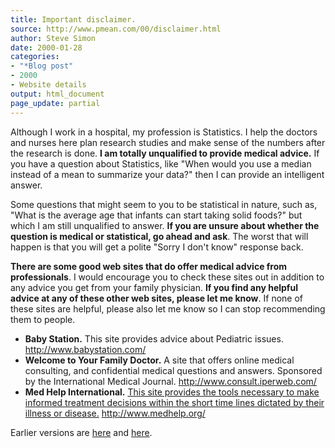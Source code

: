 ```yaml
---
title: Important disclaimer.
source: http://www.pmean.com/00/disclaimer.html
author: Steve Simon
date: 2000-01-28
categories:
- "*Blog post"
- 2000
- Website details
output: html_document
page_update: partial
---
```

Although I work in a hospital, my profession is Statistics. I help the
doctors and nurses here plan research studies and make sense of the
numbers after the research is done. **I am totally unqualified to
provide medical advice.** If you have a question about Statistics, like
"When would you use a median instead of a mean to summarize your
data?" then I can provide an intelligent answer.

Some questions that might seem to you to be statistical in nature, such
as, "What is the average age that infants can start taking solid
foods?" but which I am still unqualified to answer. **If you are unsure
about whether the question is medical or statistical, go ahead and
ask**. The worst that will happen is that you will get a polite "Sorry
I don't know" response back.

**There are some good web sites that do offer medical advice from
professionals**. I would encourage you to check these sites out in
addition to any advice you get from your family physician. **If you find
any helpful advice at any of these other web sites, please let me
know**. If none of these sites are helpful, please also let me know so I
can stop recommending them to people.

-   **Baby Station.** This site provides advice about Pediatric issues.
    <http://www.babystation.com/>
-   **Welcome to Your Family Doctor.** A site that offers online medical
    consulting, and confidential medical questions and answers.
    Sponsored by the International Medical Journal.
    <http://www.consult.iperweb.com/>
-   **Med Help International.** [This site provides the tools necessary
    to make informed treatment decisions within the short time lines
    dictated by their illness or disease.](http://www.medhelp.org/)
    <http://www.medhelp.org/>

Earlier versions are [here][sim1] and [here][sim2].
 
[sim1]: http://www.pmean.com/00/disclaimer.html
[sim2]: http://new.pmean.com/important-disclaimer/
 
